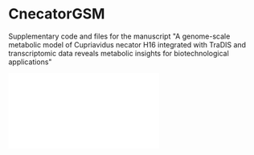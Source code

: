 # CnecatorGSM
Supplementary code and files for the manuscript "A genome-scale metabolic model of Cupriavidus necator H16 integrated with TraDIS and transcriptomic data reveals metabolic insights for biotechnological applications"


![ScrumPy construction pipeline](/ScrumPyModel_construction_pipeline.pdf "ScrumPy construction pipeline")
